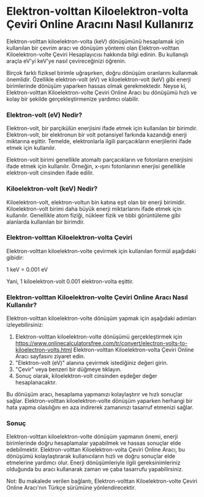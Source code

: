 Elektron-volttan Kiloelektron-volta Çeviri Online Aracını Nasıl Kullanırız
==========================================================================

Elektron-volttan kiloelektron-volta (keV) dönüşümünü hesaplamak için kullanılan bir çevrim aracı ve dönüşüm yöntemi olan Elektron-volttan Kiloelektron-volte Çeviri Hesaplayıcısı hakkında bilgi edinin. Bu kullanışlı araçla eV'yi keV'ye nasıl çevireceğinizi öğrenin.

Birçok farklı fiziksel birimle uğraşırken, doğru dönüşüm oranlarını kullanmak önemlidir. Özellikle elektron-volt (eV) ve kiloelektron-volt (keV) gibi enerji birimlerinde dönüşüm yaparken hassas olmak gerekmektedir. Neyse ki, Elektron-volttan Kiloelektron-volte Çeviri Online Aracı bu dönüşümü hızlı ve kolay bir şekilde gerçekleştirmenize yardımcı olabilir.

### Elektron-volt (eV) Nedir?

Elektron-volt, bir parçikülün enerjisini ifade etmek için kullanılan bir birimdir. Elektron-volt, bir elektronun bir volt potansiyel farkında kazandığı enerji miktarına eşittir. Temelde, elektronlarla ilgili parçacıkların enerjilerini ifade etmek için kullanılır.

Elektron-volt birimi genellikle atomaltı parçacıkların ve fotonların enerjisini ifade etmek için kullanılır. Örneğin, x-ışını fotonlarının enerjisi genellikle elektron-volt cinsinden ifade edilir.

### Kiloelektron-volt (keV) Nedir?

Kiloelektron-volt, elektron-voltun bin katına eşit olan bir enerji birimidir. Kiloelektron-volt birimi daha büyük enerji miktarlarını ifade etmek için kullanılır. Genellikle atom fiziği, nükleer fizik ve tıbbi görüntüleme gibi alanlarda kullanılan bir birimdir.

### Elektron-volttan Kiloelektron-volta Çeviri

Elektron-volttan kiloelektron-volte çevirmek için kullanılan formül aşağıdaki gibidir:

1 keV = 0.001 eV

Yani, 1 kiloelektron-volt 0.001 elektron-volta eşittir.

### Elektron-volttan Kiloelektron-volte Çeviri Online Aracı Nasıl Kullanılır?

Elektron-volttan kiloelektron-volte dönüşüm yapmak için aşağıdaki adımları izleyebilirsiniz:

1. Elektron-volttan kiloelektron-volte dönüşümü gerçekleştirmek için https://www.onlinecalculatorsfree.com/tr/convert/electron-volts-to-kiloelectron-volts.html Elektron-volttan Kiloelektron-volta Çeviri Online Aracı sayfasını ziyaret edin.
2. "Elektron-volt (eV)" alanına çevirmek istediğiniz değeri girin.
3. "Çevir" veya benzeri bir düğmeye tıklayın.
4. Sonuç olarak, kiloelektron-volt cinsinden eşdeğer değer hesaplanacaktır.

Bu dönüşüm aracı, hesaplama yapmanızı kolaylaştırır ve hızlı sonuçlar sağlar. Elektron-volttan kiloelektron-volte dönüşüm yaparken herhangi bir hata yapma olasılığını en aza indirerek zamanınızı tasarruf etmenizi sağlar.

### Sonuç

Elektron-volttan kiloelektron-volte dönüşüm yapmanın önemi, enerji birimlerinde doğru hesaplamalar yapabilmek ve hassas sonuçlar elde edebilmektir. Elektron-volttan Kiloelektron-volta Çeviri Online Aracı, bu dönüşümü kolaylaştırarak kullanıcıların hızlı ve doğru sonuçlar elde etmelerine yardımcı olur. Enerji dönüşümleriyle ilgili gereksinimleriniz olduğunda bu aracı kullanarak zaman ve çaba tasarrufu yapabilirsiniz.

Not: Bu makalede verilen bağlantı, Elektron-volttan Kiloelektron-volte Çeviri Online Aracı'nın Türkçe sürümüne yönlendirecektir.
